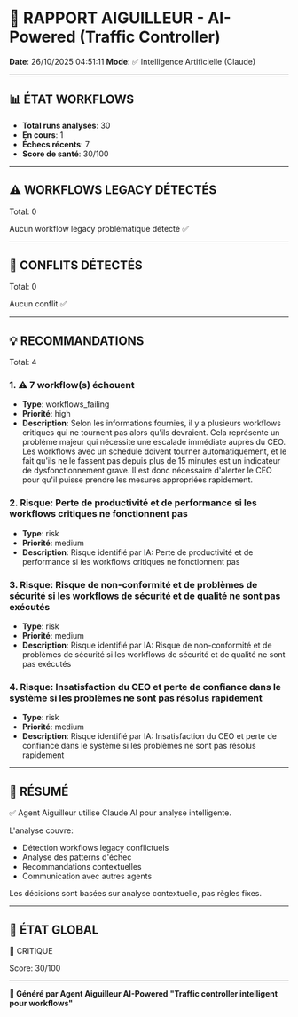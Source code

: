 # 🚦 RAPPORT AIGUILLEUR - AI-Powered (Traffic Controller)

**Date**: 26/10/2025 04:51:11
**Mode**: ✅ Intelligence Artificielle (Claude)

---

## 📊 ÉTAT WORKFLOWS

- **Total runs analysés**: 30
- **En cours**: 1
- **Échecs récents**: 7
- **Score de santé**: 30/100

---

## ⚠️  WORKFLOWS LEGACY DÉTECTÉS

Total: 0



Aucun workflow legacy problématique détecté ✅

---

## 🚨 CONFLITS DÉTECTÉS

Total: 0

Aucun conflit ✅

---

## 💡 RECOMMANDATIONS

Total: 4


### 1. ⚠️ 7 workflow(s) échouent

- **Type**: workflows_failing
- **Priorité**: high
- **Description**: Selon les informations fournies, il y a plusieurs workflows critiques qui ne tournent pas alors qu'ils devraient. Cela représente un problème majeur qui nécessite une escalade immédiate auprès du CEO. Les workflows avec un schedule doivent tourner automatiquement, et le fait qu'ils ne le fassent pas depuis plus de 15 minutes est un indicateur de dysfonctionnement grave. Il est donc nécessaire d'alerter le CEO pour qu'il puisse prendre les mesures appropriées rapidement.


### 2. Risque: Perte de productivité et de performance si les workflows critiques ne fonctionnent pas

- **Type**: risk
- **Priorité**: medium
- **Description**: Risque identifié par IA: Perte de productivité et de performance si les workflows critiques ne fonctionnent pas


### 3. Risque: Risque de non-conformité et de problèmes de sécurité si les workflows de sécurité et de qualité ne sont pas exécutés

- **Type**: risk
- **Priorité**: medium
- **Description**: Risque identifié par IA: Risque de non-conformité et de problèmes de sécurité si les workflows de sécurité et de qualité ne sont pas exécutés


### 4. Risque: Insatisfaction du CEO et perte de confiance dans le système si les problèmes ne sont pas résolus rapidement

- **Type**: risk
- **Priorité**: medium
- **Description**: Risque identifié par IA: Insatisfaction du CEO et perte de confiance dans le système si les problèmes ne sont pas résolus rapidement




---

## 🎯 RÉSUMÉ

✅ Agent Aiguilleur utilise Claude AI pour analyse intelligente.

L'analyse couvre:
- Détection workflows legacy conflictuels
- Analyse des patterns d'échec
- Recommandations contextuelles
- Communication avec autres agents

Les décisions sont basées sur analyse contextuelle, pas règles fixes.

---

## 🔄 ÉTAT GLOBAL

🔴 CRITIQUE

Score: 30/100

---

**🚦 Généré par Agent Aiguilleur AI-Powered**
**"Traffic controller intelligent pour workflows"**
